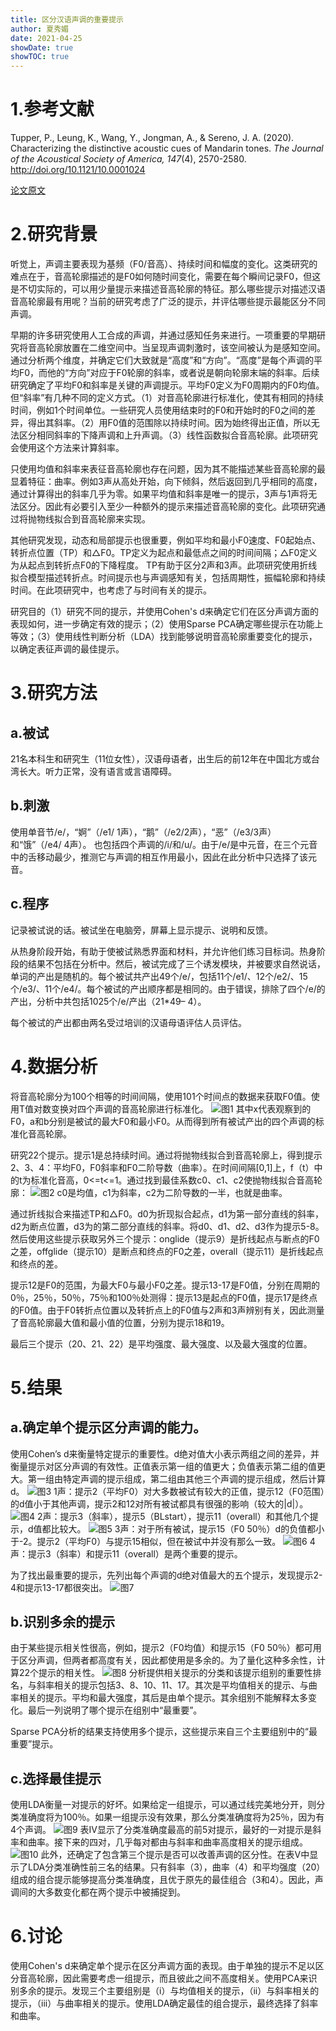 ```yaml
---
title: 区分汉语声调的重要提示
author: 夏秀媚
date: 2021-04-25
showDate: true
showTOC: true
---
```

# 1.参考文献
Tupper, P., Leung, K., Wang, Y., Jongman, A., & Sereno, J. A. (2020). Characterizing the distinctive acoustic cues of Mandarin tones. *The Journal of the Acoustical Society of America, 147*(4), 2570-2580. http://doi.org/10.1121/10.0001024

[论文原文](../Source_Files/2021-04-25-XXM1.pdf)
# 2.研究背景
听觉上，声调主要表现为基频（F0/音高）、持续时间和幅度的变化。这类研究的难点在于，音高轮廓描述的是F0如何随时间变化，需要在每个瞬间记录F0，但这是不切实际的，可以用少量提示来描述音高轮廓的特征。那么哪些提示对描述汉语音高轮廓最有用呢？当前的研究考虑了广泛的提示，并评估哪些提示最能区分不同声调。

早期的许多研究使用人工合成的声调，并通过感知任务来进行。一项重要的早期研究将音高轮廓放置在二维空间中。当呈现声调刺激时，该空间被认为是感知空间。通过分析两个维度，并确定它们大致就是“高度”和“方向”。“高度”是每个声调的平均F0，而他的“方向”对应于F0轮廓的斜率，或者说是朝向轮廓末端的斜率。后续研究确定了平均F0和斜率是关键的声调提示。平均F0定义为F0周期内的F0均值。但“斜率”有几种不同的定义方式。（1）对音高轮廓进行标准化，使其有相同的持续时间，例如1个时间单位。一些研究人员使用结束时的F0和开始时的F0之间的差异，得出其斜率。（2）用F0值的范围除以持续时间。因为始终得出正值，所以无法区分相同斜率的下降声调和上升声调。（3）线性函数拟合音高轮廓。此项研究会使用这个方法来计算斜率。

只使用均值和斜率来表征音高轮廓也存在问题，因为其不能描述某些音高轮廓的最显着特征：曲率。例如3声从高处开始，向下倾斜，然后返回到几乎相同的高度，通过计算得出的斜率几乎为零。如果平均值和斜率是唯一的提示，3声与1声将无法区分。因此有必要引入至少一种额外的提示来描述音高轮廓的变化。此项研究通过将抛物线拟合到音高轮廓来实现。

其他研究发现，动态和局部提示也很重要，例如平均和最小F0速度、F0起始点、转折点位置（TP）和△F0。TP定义为起点和最低点之间的时间间隔；△F0定义为从起点到转折点F0的下降程度。 TP有助于区分2声和3声。此项研究使用折线拟合模型描述转折点。时间提示也与声调感知有关，包括周期性，振幅轮廓和持续时间。在此项研究中，也考虑了与时间有关的提示。

研究目的（1）研究不同的提示，并使用Cohen's d来确定它们在区分声调方面的表现如何，进一步确定有效的提示；（2）使用Sparse PCA确定哪些提示在功能上等效；（3）使用线性判断分析（LDA）找到能够说明音高轮廓重要变化的提示，以确定表征声调的最佳提示。

# 3.研究方法
## a.被试
21名本科生和研究生（11位女性），汉语母语者，出生后的前12年在中国北方或台湾长大。听力正常，没有语言或言语障碍。
## b.刺激
使用单音节/e/，“婀”（/e1/ 1声），“鹅”（/e2/2声），“恶”（/e3/3声）和“饿”（/e4/ 4声）。 也包括四个声调的/i/和/u/。由于/e/是中元音，在三个元音中的舌移动最少，推测它与声调的相互作用最小，因此在此分析中只选择了该元音。
## c.程序
记录被试说的话。被试坐在电脑旁，屏幕上显示提示、说明和反馈。

从热身阶段开始，有助于使被试熟悉界面和材料，并允许他们练习目标词。热身阶段的结果不包括在分析中。然后，被试完成了三个诱发模块，并被要求自然说话，单词的产出是随机的。每个被试共产出49个/e/，包括11个/e1/、12个/e2/、15个/e3/、11个/e4/。每个被试的产出顺序都是相同的。由于错误，排除了四个/e/的产出，分析中共包括1025个/e/产出（21*49– 4）。

每个被试的产出都由两名受过培训的汉语母语评估人员评估。
# 4.数据分析
将音高轮廓分为100个相等的时间间隔，使用101个时间点的数据来获取F0值。使用T值对数变换对四个声调的音高轮廓进行标准化。
![图1](../Supporting_Information/2021-04-25-XXM1-Fig-1.png)
其中x代表观察到的F0，a和b分别是被试的最大F0和最小F0。从而得到所有被试产出的四个声调的标准化音高轮廓。

研究22个提示。提示1是总持续时间。通过将抛物线拟合到音高轮廓上，得到提示2、3、4：平均F0，F0斜率和F0二阶导数（曲率）。在时间间隔[0,1]上，f（t）中的t为标准化音高，0<=t<=1。通过找到最佳系数c0、c1、c2使抛物线拟合音高轮廓：
![图2](../Supporting_Information/2021-04-25-XXM1-Fig-2.png)
c0是均值，c1为斜率，c2为二阶导数的一半，也就是曲率。

通过折线拟合来描述TP和△F0。d0为折现拟合起点，d1为第一部分直线的斜率，d2为断点位置，d3为的第二部分直线的斜率。将d0、d1、d2、d3作为提示5-8。然后使用这些提示获取另外三个提示：onglide（提示9）是折线起点与断点的F0之差，offglide（提示10）是断点和终点的F0之差，overall（提示11）是折线起点和终点的差。

提示12是F0的范围，为最大F0与最小F0之差。提示13-17是F0值，分别在周期的0％，25％，50％，75％和100％处测得：提示13是起点的F0值，提示17是终点的F0值。由于F0转折点位置以及转折点上的F0值与2声和3声辨别有关，因此测量了音高轮廓最大值和最小值的位置，分别为提示18和19。

最后三个提示（20、21、22）是平均强度、最大强度、以及最大强度的位置。


# 5.结果
## a.确定单个提示区分声调的能力。
使用Cohen’s d来衡量特定提示的重要性。d绝对值大小表示两组之间的差异，并衡量提示对区分声调的有效性。正值表示第一组的值更大；负值表示第二组的值更大。第一组由特定声调的提示组成，第二组由其他三个声调的提示组成，然后计算d。
![图3](../Supporting_Information/2021-04-25-XXM1-Fig-3.png)
1声：提示2（平均F0）对大多数被试有较大的正值，提示12（F0范围）的d值小于其他声调，提示2和12对所有被试都具有很强的影响（较大的|d|）。
![图4](../Supporting_Information/2021-04-25-XXM1-Fig-4.png)
2声：提示3（斜率），提示5（BLstart），提示11（overall）和其他几个提示，d值都比较大。
![图5](../Supporting_Information/2021-04-25-XXM1-Fig-5.png)
3声：对于所有被试，提示15（F0 50％）d的负值都小于-2。提示2（平均F0）与提示15相似，但在被试中并没有那么一致。
![图6](../Supporting_Information/2021-04-25-XXM1-Fig-6.png)
4声：提示3（斜率）和提示11（overall）是两个重要的提示。

为了找出最重要的提示，先列出每个声调的d绝对值最大的五个提示，发现提示2-4和提示13-17都很突出。
![图7](../Supporting_Information/2021-04-25-XXM1-Fig-7.png)
## b.识别多余的提示
由于某些提示相关性很高，例如，提示2（F0均值）和提示15（F0 50％）都可用于区分声调，但两者都高度有关，因此都使用是多余的。为了量化这种多余性，计算22个提示的相关性。
![图8](../Supporting_Information/2021-04-25-XXM1-Fig-8.png)
分析提供相关提示的分类和该提示组别的重要性排名，与斜率相关的提示包括3、8、10、11、17。其次是平均值相关的提示、与曲率相关的提示。平均和最大强度，其后是由单个提示。其余组别不能解释太多变化。最后一列说明了哪个提示在组别中“最重要”。

Sparse PCA分析的结果支持使用多个提示，这些提示来自三个主要组别中的“最重要”提示。

## c.选择最佳提示
使用LDA衡量一对提示的好坏。如果给定一组提示，可以通过线完美地分开，则分类准确度将为100％。如果一组提示没有效果，那么分类准确度将为25％，因为有4个声调。
![图9](../Supporting_Information/2021-04-25-XXM1-Fig-9.png)
表IV显示了分类准确度最高的前5对提示，最好的一对提示是斜率和曲率。接下来的四对，几乎每对都由与斜率和曲率高度相关的提示组成。
![图10](../Supporting_Information/2021-04-25-XXM1-Fig-10.png)
此外，还确定了包含第三个提示是否可以改善声调的区分性。在表V中显示了LDA分类准确性前三名的结果。只有斜率（3），曲率（4）和平均强度（20）组成的组合提示能够提高分类准确度，且优于原先的最佳组合（3和4）。因此，声调间的大多数变化都在两个提示中被捕捉到。


# 6.讨论
使用Cohen's d来确定单个提示在区分声调方面的表现。由于单独的提示不足以区分音高轮廓，因此需要考虑一组提示，而且彼此之间不高度相关。使用PCA来识别多余的提示。发现三个主要组别是（i）与均值相关的提示，（ii）与斜率相关的提示，（iii）与曲率相关的提示。使用LDA确定最佳的组合提示，最终选择了斜率和曲率。



































